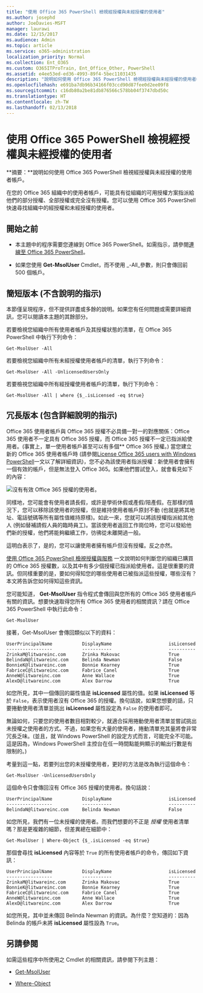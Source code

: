 ```yaml
---
title: "使用 Office 365 PowerShell 檢視經授權與未經授權的使用者"
ms.author: josephd
author: JoeDavies-MSFT
manager: laurawi
ms.date: 12/15/2017
ms.audience: Admin
ms.topic: article
ms.service: o365-administration
localization_priority: Normal
ms.collection: Ent_O365
ms.custom: O365ITProTrain, Ent_Office_Other, PowerShell
ms.assetid: e4ee53ed-ed36-4993-89f4-5bec11031435
description: "說明如何使用 Office 365 PowerShell 檢視經授權與未經授權的使用者帳戶。"
ms.openlocfilehash: e691ba7db96b34166f03ccd90d87fee0d2ee09f8
ms.sourcegitcommit: c16db80a2be81db876566c578bb04f3747dbd50c
ms.translationtype: HT
ms.contentlocale: zh-TW
ms.lasthandoff: 02/13/2018
---
```

# <a name="view-licensed-and-unlicensed-users-with-office-365-powershell"></a>使用 Office 365 PowerShell 檢視經授權與未經授權的使用者

**摘要：**說明如何使用 Office 365 PowerShell 檢視經授權與未經授權的使用者帳戶。
  
在您的 Office 365 組織中的使用者帳戶，可能具有從組織的可用授權方案指派給他們的部分授權、全部授權或完全沒有授權。您可以使用 Office 365 PowerShell 快速尋找組織中的經授權和未經授權的使用者。
  
## <a name="before-you-begin"></a>開始之前

- 本主題中的程序需要您連線到 Office 365 PowerShell。如需指示，請參閱[連線至 Office 365 PowerShell](connect-to-office-365-powershell.md)。
    
- 如果您使用 **Get-MsolUser** Cmdlet，而不使用 _-All_參數，則只會傳回前 500 個帳戶。
    
## <a name="the-short-version-instructions-without-explanations"></a>簡短版本 (不含說明的指示)

本節僅呈現程序，但不提供詳盡或多餘的說明。如果您有任何問題或需要詳細資訊，您可以閱讀本主題的其餘部分。
  
若要檢視您組織中所有使用者帳戶及其授權狀態的清單，在 Office 365 PowerShell 中執行下列命令：
  
```
Get-MsolUser -All
```

若要檢視您組織中所有未經授權使用者帳戶的清單，執行下列命令：
  
```
Get-MsolUser -All -UnlicensedUsersOnly
```

若要檢視您組織中所有經授權使用者帳戶的清單，執行下列命令：
  
```
Get-MsolUser -All | where {$_.isLicensed -eq $true}
```

## <a name="the-long-version-instructions-with-detailed-explanations"></a>冗長版本 (包含詳細說明的指示)

Office 365 使用者帳戶與 Office 365 授權不必具備一對一的對應關係：Office 365 使用者不一定具有 Office 365 授權，而 Office 365 授權不一定已指派給使用者。(事實上，單一使用者帳戶甚至可以有多個** Office 365 授權。) 當您建立新的 Office 365 使用者帳戶時 (請參閱[License Office 365 users with Windows PowerShell](http://technet.microsoft.com/library/0ab9fcac-e5ea-4b5b-b72c-8c92c55565ac.aspx)一文以了解詳細資訊)，您不必為該使用者指派授權：新使用者會擁有一個有效的帳戶，但是無法登入 Office 365。如果他們嘗試登入，就會看見如下的內容：
  
![沒有有效 Office 365 授權的使用者。](images/o365_powershell_no_license.png)
  
同樣地，您可能會有使用者請長假，或許是學術休假或產假/陪產假。在那樣的情況下，您可以移除該使用者的授權，但是維持使用者帳戶原封不動 (也就是將其地址、電話號碼等所有屬性值維持原樣)。如此一來，您就可以將該授權指派給其他人 (例如替補請假人員的臨時員工)。當該使用者返回工作崗位時，您可以發給他們新的授權，他們將能夠繼續工作，彷彿從未離開過一般。
  
這明白表示了，是的，您可以讓使用者擁有帳戶但沒有授權。反之亦然。
  
[使用 Office 365 PowerShell 檢視授權與服務](view-licenses-and-services-with-office-365-powershell.md) 一文說明如何判斷您的組織已購買的 Office 365 授權數，以及其中有多少個授權已指派給使用者。這是很重要的資訊。但同樣重要的是，要如何得知您的哪些使用者已被指派這些授權，哪些沒有？本文將告訴您如何得知這些資訊。
  
您可能知道， **Get-MsolUser** 指令程式會傳回與您所有的 Office 365 使用者帳戶有關的資訊。想要快速取得您所有 Office 365 使用者的相關資訊？請在 Office 365 PowerShell 中執行此命令：
  
```
Get-MsolUser
```

接著，Get-MsolUser 會傳回類似以下的資料：
  
```
UserPrincipalName           DisplayName                     isLicensed
-----------------           -----------                     ----------
ZrinkaM@litwareinc.com      Zrinka Makovac                  True
BelindaN@litwareinc.com     Belinda Newman                  False
BonnieK@litwareinc.com      Bonnie Kearney                  True
FabriceC@litwareinc.com     Fabrice Canel                   True
AnneW@litwareinc.com        Anne Wallace                    True
AlexD@litwareinc.com        Alex Darrow                     True
```

如您所見，其中一個傳回的屬性值是 **isLicensed** 屬性的值。如果 **isLicensed** 等於 `False`，表示使用者沒有 Office 365 的授權。換句話說，如果您想要的話，只要捲動使用者清單並挑出 **isLicensed** 屬性設定為 `False` 的使用者即可。
  
無論如何，只要您的使用者數目相對較少，就適合採用捲動使用者清單並嘗試挑出未授權之使用者的方式。不過，如果您有大量的使用者，捲動清單充其量將會非常冗長乏味。(並且，就 Windows PowerShell 的設定方式而言，可能完全不可能。這是因為，Windows PowerShell 主控台在任一時間點能夠顯示的輸出行數是有限制的。)
  
考量到這一點，若要列出您的未授權使用者，更好的方法是改為執行這個命令：
  
```
Get-MsolUser -UnlicensedUsersOnly
```

這個命令只會傳回沒有 Office 365 授權的使用者。換句話說：
  
```
UserPrincipalName           DisplayName                     isLicensed
-----------------           -----------                     ----------
BelindaN@litwareinc.com     Belinda Newman                  False
```

如您所見，我們有一位未授權的使用者。而我們想要的不正是 *授權*  使用者清單嗎？那是更複雜的細節，但差異總在細節中：
  
```
Get-MsolUser | Where-Object {$_.isLicensed -eq $true}
```

那個會尋找 **isLicensed** 內容等於 `True` 的所有使用者帳戶的命令，傳回如下資訊：
  
```
UserPrincipalName           DisplayName                     isLicensed
-----------------           -----------                     ----------
ZrinkaM@litwareinc.com      Zrinka Makovac                  True
BonnieK@litwareinc.com      Bonnie Kearney                  True
FabriceC@litwareinc.com     Fabrice Canel                   True
AnneW@litwareinc.com        Anne Wallace                    True
AlexD@litwareinc.com        Alex Darrow                     True
```

如您所見，其中並未傳回 Belinda Newman 的資訊。為什麼？您知道的：因為 Belinda 的帳戶未將 **isLicensed** 屬性設為 `True`。
  
## <a name="see-also"></a>另請參閱
<a name="SeeAlso"> </a>

如需這些程序中所使用之 Cmdlet 的相關資訊，請參閱下列主題：
  
- [Get-MsolUser](https://go.microsoft.com/fwlink/p/?LinkId=691547)
    
- [Where-Object](https://go.microsoft.com/fwlink/p/?LinkId=113423)
    

